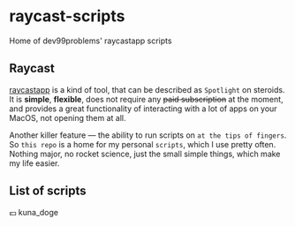 # raycast-scripts
Home of dev99problems' raycastapp scripts

## Raycast
[raycastapp](https://www.raycast.com/) is a kind of tool, that can be described as `Spotlight` on steroids. 
It is **simple**, **flexible**, does not require any ~~paid subscription~~ at the moment, and provides a great functionality
of interacting with a lot of apps on your MacOS, not opening them at all.

Another killer feature — the ability to run scripts on `at the tips of fingers`.
So `this repo` is a home for my personal `scripts`, which I use pretty often. Nothing major, no rocket science,
just the small simple things, which make my life easier.

## List of scripts
💴 kuna_doge


